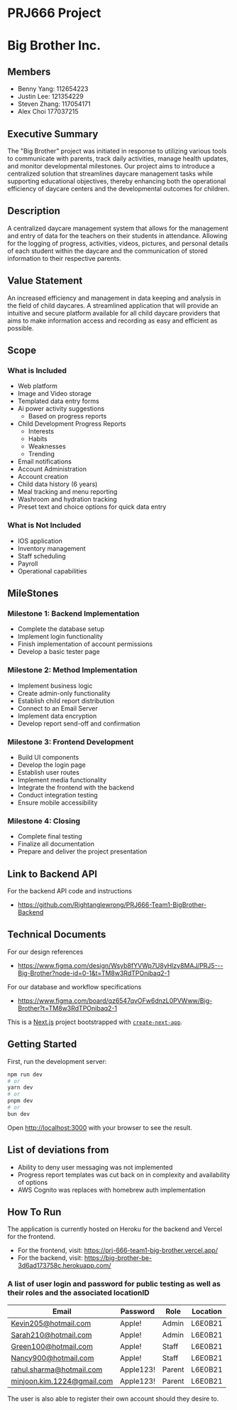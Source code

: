 # PRJ666 Project
# Big Brother Inc.

## Members
* Benny Yang: 112654223
* Justin Lee: 121354229
* Steven Zhang: 117054171
* Alex Choi 177037215

## Executive Summary
  The "Big Brother" project was initiated in response to utilizing various tools to communicate with parents, track daily activities, manage health updates, and monitor developmental milestones. Our project aims to introduce a centralized solution that streamlines daycare management tasks while supporting educational objectives, thereby enhancing both the operational efficiency of daycare centers and the developmental outcomes for children.

## Description
  A centralized daycare management system that allows for the management and entry of data for the teachers on their students in attendance. Allowing for the logging of progress, activities, videos, pictures, and personal details of each student within the daycare and the communication of stored information to their respective parents.

## Value Statement
  An increased efficiency and management in data keeping and analysis in the field of child daycares. A streamlined application that will provide an intuitive and secure platform available for all child daycare providers that aims to make information access and recording as easy and efficient as possible.   

## Scope
### What is Included
* Web platform
* Image and Video storage
* Templated data entry forms
* Ai power activity suggestions
  * Based on progress reports
* Child Development Progress Reports 
  * Interests 
  * Habits
  * Weaknesses 
  * Trending
* Email notifications
* Account Administration
* Account creation
* Child data history (6 years) 
* Meal tracking and menu reporting
* Washroom and hydration tracking 
* Preset text and choice options for quick data entry 
  
### What is Not Included
* IOS application
* Inventory management
* Staff scheduling
* Payroll
* Operational capabilities

## MileStones
### Milestone 1: Backend Implementation
* Complete the database setup
* Implement login functionality
* Finish implementation of account permissions
* Develop a basic tester page
### Milestone 2: Method Implementation
* Implement business logic
* Create admin-only functionality
* Establish child report distribution
* Connect to an Email Server
* Implement data encryption
* Develop report send-off and confirmation
### Milestone 3: Frontend Development
* Build UI components
* Develop the login page
* Establish user routes
* Implement media functionality
* Integrate the frontend with the backend
* Conduct integration testing
* Ensure mobile accessibility
### Milestone 4: Closing
* Complete final testing
* Finalize all documentation
* Prepare and deliver the project presentation

## Link to Backend API
For the backend API code and instructions
* https://github.com/Rightanglewrong/PRJ666-Team1-BigBrother-Backend

## Technical Documents
For our design references
* https://www.figma.com/design/Wsyb8fYVWp7U8yHlzy8MAJ/PRJ5---Big-Brother?node-id=0-1&t=TM8w3RdTPOnibaq2-1 
  
For our database and workflow specifications
* https://www.figma.com/board/qz6547qvOFw6dnzL0PVWww/Big-Brother?t=TM8w3RdTPOnibaq2-1

This is a [Next.js](https://nextjs.org) project bootstrapped with [`create-next-app`](https://nextjs.org/docs/app/api-reference/cli/create-next-app).

## Getting Started
First, run the development server:

```bash
npm run dev
# or
yarn dev
# or
pnpm dev
# or
bun dev
```
Open [http://localhost:3000](http://localhost:3000) with your browser to see the result.

## List of deviations from 
* Ability to deny user messaging was not implemented
* Progress report templates was cut back on in complexity and availability of options
* AWS Cognito was replaces with homebrew auth implementation

## How To Run
The application is currently hosted on Heroku for the backend and Vercel for the frontend.
* For the frontend, visit: https://prj-666-team1-big-brother.vercel.app/ 
* For the backend, visit: https://big-brother-be-3d6ad173758c.herokuapp.com/
  
### A list of user login and password for public testing as well as their roles and the associated locationID

| Email                      | Password   | Role   | Location |
|----------------------------|------------|--------|----------|
| Kevin205@hotmail.com       | Apple!     | Admin  | L6E0B21  |
| Sarah210@hotmail.com       | Apple!     | Admin  | L6E0B21  |
| Green100@hotmail.com       | Apple!     | Staff  | L6E0B21  |
| Nancy900@hotmail.com       | Apple!     | Staff  | L6E0B21  |
| rahul.sharma@hotmail.com   | Apple123!  | Parent | L6E0B21  |
| minjoon.kim.1224@gmail.com | Apple123!  | Parent | L6E0B21  |

The user is also able to register their own account should they desire to. 
